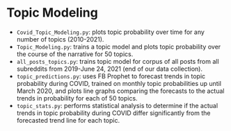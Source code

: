 # Topic Modeling
- `Covid_Topic_Modeling.py`: plots topic probability over time for any number of topics (2010-2021).
- `Topic_Modeling.py`: trains a topic model and plots topic probability over the course of the narrative for 50 topics.
- `all_posts_topics.py`: trains topic model for corpus of all posts from all subreddits from 2019-June 24, 2021 (end of our data collection).
- `topic_predictions.py`: uses FB Prophet to forecast trends in topic probability during COVID, trained on monthly topic probabilities up until March 2020, and plots line graphs comparing the forecasts to the actual trends in probability for each of 50 topics.
- `topic_stats.py`: performs statistical analysis to determine if the actual trends in topic probability during COVID differ significantly from the forecasted trend line for each topic.
